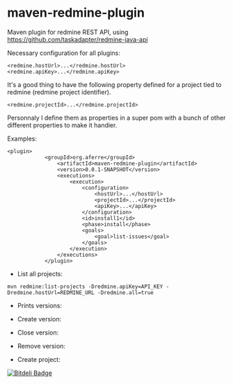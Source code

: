 maven-redmine-plugin
====================

Maven plugin for redmine REST API, using https://github.com/taskadapter/redmine-java-api


Necessary configuration for all plugins:
```
<redmine.hostUrl>...</redmine.hostUrl>
<redmine.apiKey>...</redmine.apiKey>
```

It's a good thing to have the following property defined for a project tied to redmine (redmine project identifier).
```
<redmine.projectId>...</redmine.projectId>
```

Personnaly I define them as properties in a super pom with a bunch of other different properties to make it handier.

Examples:
```
<plugin>
  			<groupId>org.aferre</groupId>
				<artifactId>maven-redmine-plugin</artifactId>
				<version>0.0.1-SNAPSHOT</version>
				<executions>
					<execution>
						<configuration>
							<hostUrl>...</hostUrl>
							<projectId>...</projectId>
							<apiKey>...</apiKey>
						</configuration>
						<id>install1</id>
						<phase>install</phase>
						<goals>
							<goal>list-issues</goal>
						</goals>
					</execution>
				</executions>
			</plugin>
```

*	List all projects:

```
mvn redmine:list-projects -Dredmine.apiKey=API_KEY -Dredmine.hostUrl=REDMINE_URL -Dredmine.all=true
```

*	Prints versions:


*	Create version:


*	Close version:


*	Remove version:


*	Create project:


[![Bitdeli Badge](https://d2weczhvl823v0.cloudfront.net/aferre/redmine-maven-plugin/trend.png)](https://bitdeli.com/free "Bitdeli Badge")


